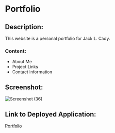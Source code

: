 # Portfolio

## Description:
This website is a personal portfolio for Jack L. Cady.

### Content: 
* About Me
* Project Links
* Contact Information

## Screenshot:
![Screenshot (36)](https://user-images.githubusercontent.com/65084173/84612691-01aaa500-ae87-11ea-8498-af1e4b9a0962.png)


## Link to Deployed Application:

[Portfolio]( https://londonlast21.github.io/portfolio/.)